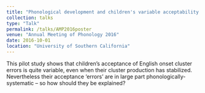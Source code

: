 ```yaml
---
title: "Phonological development and children's variable acceptability judgments of onset clusters"
collection: talks
type: "Talk"
permalink: /talks/AMP2016poster
venue: "Annual Meeting of Phonology 2016"
date: 2016-10-01
location: "University of Southern California"
---
```

This pilot study shows that children’s acceptance of English onset cluster errors is quite variable, even when their cluster production has stabilized. Nevertheless their acceptance ‘errors’ are in large part phonologically-systematic – so how should they be explained? 

